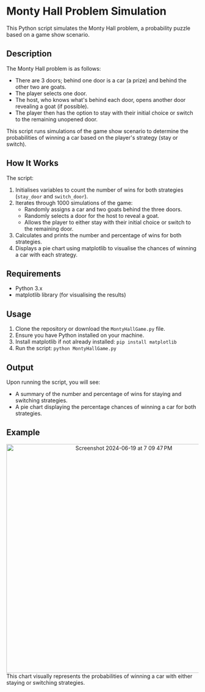 # Monty Hall Problem Simulation
This Python script simulates the Monty Hall problem, a probability puzzle based on a game show scenario.

## Description
The Monty Hall problem is as follows:
- There are 3 doors; behind one door is a car (a prize) and behind the other two are goats.
- The player selects one door.
- The host, who knows what's behind each door, opens another door revealing a goat (if possible).
- The player then has the option to stay with their initial choice or switch to the remaining unopened door.

This script runs simulations of the game show scenario to determine the probabilities of winning a car based on the player's strategy (stay or switch).

## How It Works
The script:
1. Initialises variables to count the number of wins for both strategies (`stay_door` and `switch_door`).
2. Iterates through 1000 simulations of the game:
   - Randomly assigns a car and two goats behind the three doors.
   - Randomly selects a door for the host to reveal a goat.
   - Allows the player to either stay with their initial choice or switch to the remaining door.
3. Calculates and prints the number and percentage of wins for both strategies.
4. Displays a pie chart using matplotlib to visualise the chances of winning a car with each strategy.

## Requirements
- Python 3.x
- matplotlib library (for visualising the results)

## Usage
1. Clone the repository or download the `MontyHallGame.py` file.
2. Ensure you have Python installed on your machine.
3. Install matplotlib if not already installed: `pip install matplotlib`
4. Run the script: `python MontyHallGame.py`

## Output
Upon running the script, you will see:
- A summary of the number and percentage of wins for staying and switching strategies.
- A pie chart displaying the percentage chances of winning a car for both strategies.

## Example
<div align="center">
<img width="600" alt="Screenshot 2024-06-19 at 7 09 47 PM" src="https://github.com/AdnanAliMumtaz/Monty-Hall-Game/assets/81415901/548231dd-1fa7-42e5-a8ee-fd1381d8e23c">
</div>
This chart visually represents the probabilities of winning a car with either staying or switching strategies.
